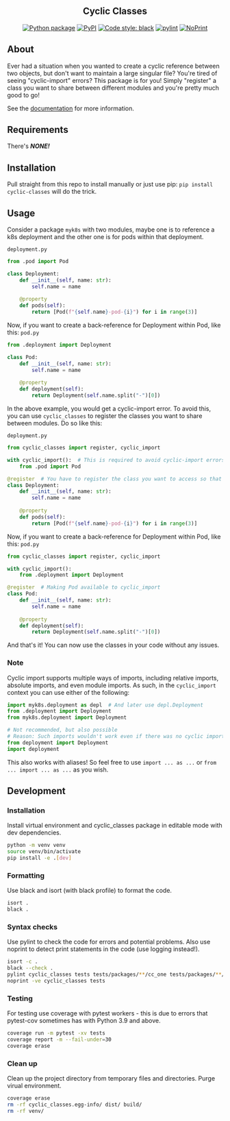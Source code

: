 <p align="center"></p>
<h2 align="center">Cyclic Classes</h2>
<p align="center">
<a href="https://github.com/rgryta/Cyclic-Classes/actions/workflows/main.yml"><img alt="Python package" src="https://github.com/rgryta/Cyclic-Classes/actions/workflows/main.yml/badge.svg?branch=main"></a>
<a href="https://pypi.org/project/cyclic-classes/"><img alt="PyPI" src="https://img.shields.io/pypi/v/cyclic-classes"></a>
<a href="https://github.com/psf/black"><img alt="Code style: black" src="https://img.shields.io/badge/code%20style-black-000000.svg"></a>
<a href="https://github.com/PyCQA/pylint"><img alt="pylint" src="https://img.shields.io/badge/linting-pylint-yellowgreen"></a>
<a href="https://github.com/rgryta/NoPrint"><img alt="NoPrint" src="https://img.shields.io/badge/NoPrint-enabled-blueviolet"></a>
</p>

## About

Ever had a situation when you wanted to create a cyclic reference between two objects, but don't want to maintain a large singular file?
You're tired of seeing "cyclic-import" errors? This package is for you!
Simply "register" a class you want to share between different modules and you're pretty much good to go!

See the [documentation](https://github.com/rgryta/Cyclic-Classes/#Usage) for more information.

## Requirements

There's ***NONE!***

## Installation

Pull straight from this repo to install manually or just use pip: `pip install cyclic-classes` will do the trick.

## Usage

Consider a package `myk8s` with two modules, maybe one is to reference a k8s deployment and the other one is for pods within that deployment.


`deployment.py`
```python
from .pod import Pod

class Deployment:
    def __init__(self, name: str):
        self.name = name
    
    @property
    def pods(self):
        return [Pod(f"{self.name}-pod-{i}") for i in range(3)]
```

Now, if you want to create a back-reference for Deployment within Pod, like this:
`pod.py`
```python
from .deployment import Deployment

class Pod:
    def __init__(self, name: str):
        self.name = name
        
    @property
    def deployment(self):
        return Deployment(self.name.split("-")[0])
```

In the above example, you would get a cyclic-import error. To avoid this, you can use `cyclic_classes` to register the classes you want to share between modules.
Do so like this:

`deployment.py`
```python
from cyclic_classes import register, cyclic_import

with cyclic_import():  # This is required to avoid cyclic-import errors - you're actually importing a registered class underneath, but IDE will think it's your actual class
    from .pod import Pod

@register  # You have to register the class you want to access so that Pod will also be able to use it in the pod.py file
class Deployment:
    def __init__(self, name: str):
        self.name = name
    
    @property
    def pods(self):
        return [Pod(f"{self.name}-pod-{i}") for i in range(3)]
```

Now, if you want to create a back-reference for Deployment within Pod, like this:
`pod.py`
```python
from cyclic_classes import register, cyclic_import

with cyclic_import():
    from .deployment import Deployment

@register  # Making Pod available to cyclic_import
class Pod:
    def __init__(self, name: str):
        self.name = name
        
    @property
    def deployment(self):
        return Deployment(self.name.split("-")[0])
```

And that's it! You can now use the classes in your code without any issues.

### Note

Cyclic import supports multiple ways of imports, including relative imports, absolute imports, and even module imports.
As such, in the `cyclic_import` context you can use either of the following:

```python
import myk8s.deployment as depl  # And later use depl.Deployment
from .deployment import Deployment
from myk8s.deployment import Deployment

# Not recommended, but also possible
# Reason: Such imports wouldn't work even if there was no cyclic import issue, but it works with cyclic import (you'll get a warning though) and some IDEs think it's correct 
from deployment import Deployment
import deployment
```

This also works with aliases! So feel free to use `import ... as ...` or `from ... import ... as ...` as you wish.

## Development

### Installation

Install virtual environment and cyclic_classes package in editable mode with dev dependencies.

```bash
python -m venv venv
source venv/bin/activate
pip install -e .[dev]
```


### Formatting

Use black and isort (with black profile) to format the code.

```bash
isort .
black .
```

### Syntax checks

Use pylint to check the code for errors and potential problems.
Also use noprint to detect print statements in the code (use logging instead!).

```bash
isort -c .
black --check .
pylint cyclic_classes tests tests/packages/**/cc_one tests/packages/**/cc_two
noprint -ve cyclic_classes tests
```

### Testing

For testing use coverage with pytest workers - this is due to errors that pytest-cov sometimes has with Python 3.9 and above.

```bash
coverage run -m pytest -xv tests
coverage report -m --fail-under=30
coverage erase
```

### Clean up

Clean up the project directory from temporary files and directories. Purge virual environment.

```bash
coverage erase
rm -rf cyclic_classes.egg-info/ dist/ build/
rm -rf venv/
```
